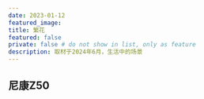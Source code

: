 ```yaml
---
date: 2023-01-12
featured_image:
title: 繁花
featured: false
private: false # do not show in list, only as feature
description: 取材于2024年6月，生活中的场景
---
```


## 尼康Z50